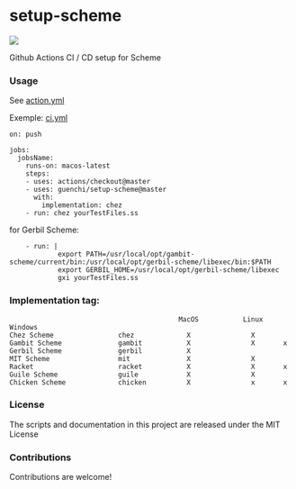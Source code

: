 # setup-scheme

![](https://github.com/guenchi/setup-scheme/workflows/Master/badge.svg)

Github Actions CI / CD setup for Scheme

### Usage

See [action.yml](https://github.com/guenchi/setup-scheme/blob/master/action.yml)

Exemple: [ci.yml](https://github.com/guenchi/setup-scheme/blob/master/.github/workflows/ci.yml)

```
on: push

jobs:
  jobsName:
    runs-on: macos-latest
    steps:
    - uses: actions/checkout@master
    - uses: guenchi/setup-scheme@master
      with:
        implementation: chez
    - run: chez yourTestFiles.ss
```

for Gerbil Scheme:
```
    - run: |
            export PATH=/usr/local/opt/gambit-scheme/current/bin:/usr/local/opt/gerbil-scheme/libexec/bin:$PATH
            export GERBIL_HOME=/usr/local/opt/gerbil-scheme/libexec
            gxi yourTestFiles.ss
```


### Implementation tag: 
```
                                          MacOS           Linux   Windows
Chez Scheme                chez             X               X
Gambit Scheme              gambit           X               X       x
Gerbil Scheme              gerbil           X
MIT Scheme                 mit              X               X
Racket                     racket           X               X       x
Guile Scheme               guile            X               X
Chicken Scheme             chicken          X               x       x
```


### License

The scripts and documentation in this project are released under the MIT License

### Contributions

Contributions are welcome! 